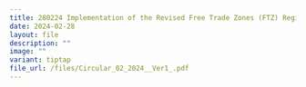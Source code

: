 ```yaml
---
title: 280224 Implementation of the Revised Free Trade Zones (FTZ) Regime
date: 2024-02-28
layout: file
description: ""
image: ""
variant: tiptap
file_url: /files/Circular_02_2024__Ver1_.pdf
---
```

